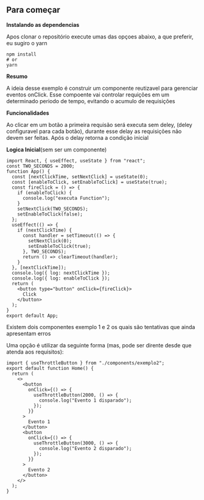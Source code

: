 ## Para começar

**Instalando as dependencias**

Apos clonar o repositório execute umas das opçoes abaixo, a que preferir, eu sugiro o yarn

```
npm install
# or
yarn
```
**Resumo**

A ideia desse exemplo é construir um componente reutizavel para gerenciar eventos onClick. 
Esse compoente vai controlar requições em um determinado periodo de tempo, evitando o acumulo de requisições


**Funcionalidades**

Ao clicar em um botão a primeira requisão será executa sem deley, (deley configuravel para cada botão), durante esse delay as requisições não devem ser feitas.
Após o delay retorna a condição inicial

**Logica Inicial**(sem ser um componente)

```
import React, { useEffect, useState } from "react";
const TWO_SECONDS = 2000;
function App() {
  const [nextClickTime, setNextClick] = useState(0);
  const [enableToClick, setEnableToClick] = useState(true);
  const fireClick = () => {
    if (enableToClick) {
      console.log("executa Function");
    }
    setNextClick(TWO_SECONDS);
    setEnableToClick(false);
  };
  useEffect(() => {
    if (nextClickTime) {
      const handler = setTimeout(() => {
        setNextClick(0);
        setEnableToClick(true);
      }, TWO_SECONDS);
      return () => clearTimeout(handler);
    }
  }, [nextClickTime]);
  console.log({ log: nextClickTime });
  console.log({ log: enableToClick });
  return (
    <button type="button" onClick={fireClick}>
      Click
    </button>
  );
}
export default App;
```
Existem dois componentes exemplo 1 e 2 os quais são tentativas que ainda apresentam erros

Uma opção é utilizar da seguinte forma (mas, pode ser dirente desde que atenda aos requisitos):
````
import { useThrottleButton } from "./components/exemplo2";
export default function Home() {
  return (
    <>
      <button
        onClick={() => {
          useThrottleButton(2000, () => {
            console.log("Evento 1 disparado");
          });
        }}
      >
        Evento 1
      </button>
      <button
        onClick={() => {
          useThrottleButton(3000, () => {
            console.log("Evento 2 disparado");
          });
        }}
      >
        Evento 2
      </button>
    </>
  );
}

````

